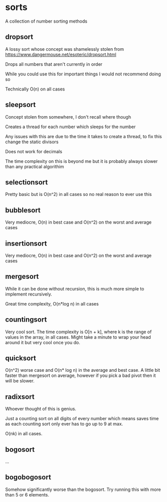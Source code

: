 # sorts
A collection of number sorting methods

## dropsort
A lossy sort whose concept was shamelessly stolen from https://www.dangermouse.net/esoteric/dropsort.html

Drops all numbers that aren't currently in order

While you could use this for important things I would not recommend doing so

Technically O(n) on all cases

## sleepsort
Concept stolen from somewhere, I don't recall where though

Creates a thread for each number which sleeps for the number

Any issues with this are due to the time it takes to create a thread, to fix this change the static divisors

Does not work for decimals

The time complexity on this is beyond me but it is probably always slower than any practical algorithim

## selectionsort

Pretty basic but is O(n^2) in all cases so no real reason to ever use this

## bubblesort

Very mediocre, O(n) in best case and O(n^2) on the worst and average cases

## insertionsort

Very mediocre, O(n) in best case and O(n^2) on the worst and average cases

## mergesort

While it can be done without recursion, this is much more simple to implement recursively.

Great time complexity, O(n*log n) in all cases

## countingsort

Very cool sort. The time complexity is O[n + k], where k is the range of values in the array, in all cases. Might take a minute to wrap your head around it but very cool once you do.

## quicksort

O(n^2) worse case and O(n* log n) in the average and best case. A little bit faster than mergesort on average, however if you pick a bad pivot then it will be slower. 

## radixsort

Whoever thought of this is genius.

Just a counting sort on all digits of every number which means saves time as each counting sort only ever has to go up to 9 at max.

O(nk) in all cases.

## bogosort

...

## bogobogosort

Somehow significantly worse than the bogosort. Try running this with more than 5 or 6 elements.
